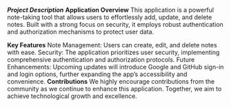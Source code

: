 _**Project Description**_
**Application Overview**
This application is a powerful note-taking tool that allows users to effortlessly add, update, and delete notes. Built with a strong focus on security, it employs robust authentication and authorization mechanisms to protect user data.

**Key Features**
Note Management: Users can create, edit, and delete notes with ease.
Security: The application prioritizes user security, implementing comprehensive authentication and authorization protocols.
Future Enhancements: Upcoming updates will introduce Google and GitHub sign-in and login options, further expanding the app’s accessibility and convenience.
**Contributions**
We highly encourage contributions from the community as we continue to enhance this application. Together, we aim to achieve technological growth and excellence.
